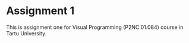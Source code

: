# Assignment 1
This is assignment one for Visual Programming (P2NC.01.084) course in Tartu University.
